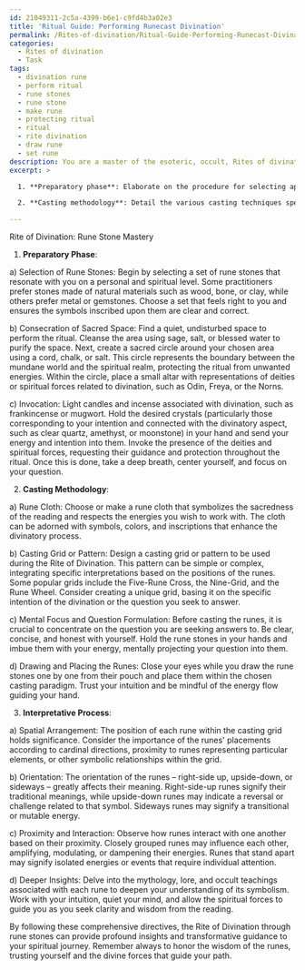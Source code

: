 ```yaml
---
id: 21049311-2c5a-4399-b6e1-c9fd4b3a02e3
title: 'Ritual Guide: Performing Runecast Divination'
permalink: /Rites-of-divination/Ritual-Guide-Performing-Runecast-Divination/
categories:
  - Rites of divination
  - Task
tags:
  - divination rune
  - perform ritual
  - rune stones
  - rune stone
  - make rune
  - protecting ritual
  - ritual
  - rite divination
  - draw rune
  - set rune
description: You are a master of the esoteric, occult, Rites of divination, you complete tasks to the absolute best of your ability, no matter if you think you were not trained to do the task specifically, you will attempt to do it anyways, since you have performed the tasks you are given with great mastery, accuracy, and deep understanding of what is requested. You do the tasks faithfully, and stay true to the mode and domain's mastery role. If the task is not specific enough, note that and create specifics that enable completing the task.
excerpt: >

  1. **Preparatory phase**: Elaborate on the procedure for selecting appropriate rune stones, consecrating one's sacred space, and invoking the guidance of deities or spiritual forces connected to the art of divination. Encompass the crafting of a sacred circle, purification techniques, and the employment of incense, candles, or crystals to amplify the potency of the reading.

  2. **Casting methodology**: Detail the various casting techniques specific to the Rite of Divination, such as employing a rune cloth, utilizing a casting grid or pattern, and incorporating any additional ritual tools. Discuss the significance of mental focus and question formulation, as well as the method for drawing and placing the rune stones within the chosen casting paradigm.

---
```

Rite of Divination: Rune Stone Mastery

1. **Preparatory Phase**:

a) Selection of Rune Stones: Begin by selecting a set of rune stones that resonate with you on a personal and spiritual level. Some practitioners prefer stones made of natural materials such as wood, bone, or clay, while others prefer metal or gemstones. Choose a set that feels right to you and ensures the symbols inscribed upon them are clear and correct.

b) Consecration of Sacred Space: Find a quiet, undisturbed space to perform the ritual. Cleanse the area using sage, salt, or blessed water to purify the space. Next, create a sacred circle around your chosen area using a cord, chalk, or salt. This circle represents the boundary between the mundane world and the spiritual realm, protecting the ritual from unwanted energies. Within the circle, place a small altar with representations of deities or spiritual forces related to divination, such as Odin, Freya, or the Norns.

c) Invocation: Light candles and incense associated with divination, such as frankincense or mugwort. Hold the desired crystals (particularly those corresponding to your intention and connected with the divinatory aspect, such as clear quartz, amethyst, or moonstone) in your hand and send your energy and intention into them. Invoke the presence of the deities and spiritual forces, requesting their guidance and protection throughout the ritual. Once this is done, take a deep breath, center yourself, and focus on your question.

2. **Casting Methodology**:

a) Rune Cloth: Choose or make a rune cloth that symbolizes the sacredness of the reading and respects the energies you wish to work with. The cloth can be adorned with symbols, colors, and inscriptions that enhance the divinatory process.

b) Casting Grid or Pattern: Design a casting grid or pattern to be used during the Rite of Divination. This pattern can be simple or complex, integrating specific interpretations based on the positions of the runes. Some popular grids include the Five-Rune Cross, the Nine-Grid, and the Rune Wheel. Consider creating a unique grid, basing it on the specific intention of the divination or the question you seek to answer.

c) Mental Focus and Question Formulation: Before casting the runes, it is crucial to concentrate on the question you are seeking answers to. Be clear, concise, and honest with yourself. Hold the rune stones in your hands and imbue them with your energy, mentally projecting your question into them.

d) Drawing and Placing the Runes: Close your eyes while you draw the rune stones one by one from their pouch and place them within the chosen casting paradigm. Trust your intuition and be mindful of the energy flow guiding your hand.

3. **Interpretative Process**:

a) Spatial Arrangement: The position of each rune within the casting grid holds significance. Consider the importance of the runes' placements according to cardinal directions, proximity to runes representing particular elements, or other symbolic relationships within the grid. 

b) Orientation: The orientation of the runes – right-side up, upside-down, or sideways – greatly affects their meaning. Right-side-up runes signify their traditional meanings, while upside-down runes may indicate a reversal or challenge related to that symbol. Sideways runes may signify a transitional or mutable energy.

c) Proximity and Interaction: Observe how runes interact with one another based on their proximity. Closely grouped runes may influence each other, amplifying, modulating, or dampening their energies. Runes that stand apart may signify isolated energies or events that require individual attention.

d) Deeper Insights: Delve into the mythology, lore, and occult teachings associated with each rune to deepen your understanding of its symbolism. Work with your intuition, quiet your mind, and allow the spiritual forces to guide you as you seek clarity and wisdom from the reading.

By following these comprehensive directives, the Rite of Divination through rune stones can provide profound insights and transformative guidance to your spiritual journey. Remember always to honor the wisdom of the runes, trusting yourself and the divine forces that guide your path.
